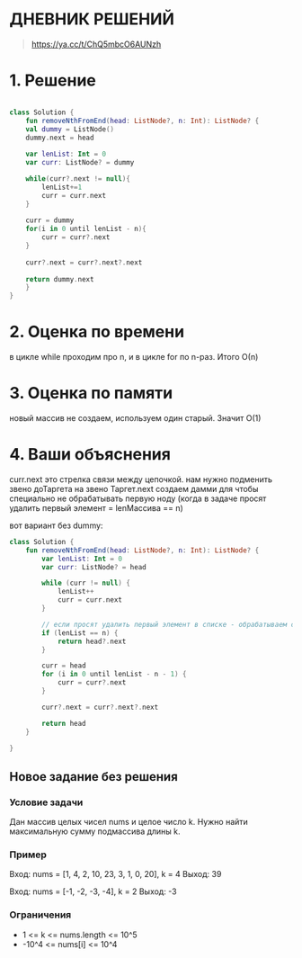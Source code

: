# ДНЕВНИК РЕШЕНИЙ

> https://ya.cc/t/ChQ5mbcO6AUNzh

# 1. Решение

```kotlin

class Solution {
    fun removeNthFromEnd(head: ListNode?, n: Int): ListNode? {
    val dummy = ListNode()
    dummy.next = head
    
    var lenList: Int = 0
    var curr: ListNode? = dummy

    while(curr?.next != null){
        lenList+=1
        curr = curr.next
    }
    
    curr = dummy
    for(i in 0 until lenList - n){
        curr = curr?.next
    }
    
    curr?.next = curr?.next?.next
    
    return dummy.next
    }
}

```

# 2. Оценка по времени
в цикле while проходим про n, и в цикле for по n-раз. Итого О(n)

# 3. Оценка по памяти
новый массив не создаем, используем один старый. Значит O(1)

# 4. Ваши объяснения
curr.next это стрелка связи между цепочкой. нам нужно подменить звено доТаргета на звено Таргет.next
создаем дамми для чтобы специально не обрабатывать первую ноду (когда в задаче просят удалить первый элемент = lenМассива == n)

вот вариант без dummy:

```kotlin
class Solution {
    fun removeNthFromEnd(head: ListNode?, n: Int): ListNode? {
        var lenList: Int = 0
        var curr: ListNode? = head

        while (curr != null) {
            lenList++
            curr = curr.next
        }

        // если просят удалить первый элемент в списке - обрабатываем спициально
        if (lenList == n) {
            return head?.next
        }

        curr = head
        for (i in 0 until lenList - n - 1) {
            curr = curr?.next
        }

        curr?.next = curr?.next?.next

        return head
    }
    
}

```

## Новое задание без решения

### Условие задачи

Дан массив целых чисел nums и целое число k. Нужно найти максимальную сумму подмассива длины k.

### Пример

Вход: nums = [1, 4, 2, 10, 23, 3, 1, 0, 20], k = 4
Выход: 39

Вход: nums = [-1, -2, -3, -4], k = 2
Выход: -3

### Ограничения

* 1 <= k <= nums.length <= 10^5
* -10^4 <= nums[i] <= 10^4
